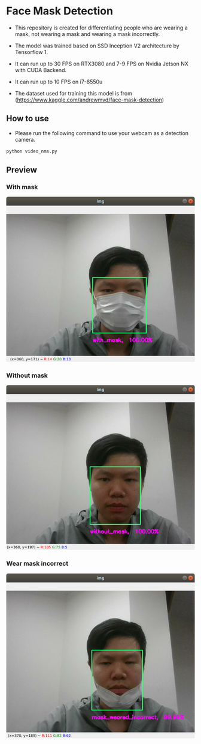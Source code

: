 # Face Mask Detection

- This repository is created for differentiating people who are wearing a mask, not wearing a mask and wearing a mask incorrectly.

- The model was trained based on SSD Inception V2 architecture by Tensorflow 1.

- It can run up to 30 FPS on RTX3080 and 7-9 FPS on Nvidia Jetson NX with CUDA Backend.

- It can run up to 10 FPS on i7-8550u

- The dataset used for training this model is from (https://www.kaggle.com/andrewmvd/face-mask-detection)

## How to use

- Please run the following command to use your webcam as a detection camera.

```python
python video_nms.py
```

## Preview

### With mask

![Image1](https://raw.githubusercontent.com/chunmusic/Face_Mask_Detection/master/screenshot/with_mask.png)


### Without mask

![Image2](https://raw.githubusercontent.com/chunmusic/Face_Mask_Detection/master/screenshot/without_mask.png)

### Wear mask incorrect

![Image3](https://raw.githubusercontent.com/chunmusic/Face_Mask_Detection/master/screenshot/wear_mask_incorrect.png)
